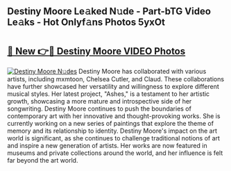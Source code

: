 ## Destiny Moore Le𝚊ked N𝚞de - Part-bTG Video Le𝚊ks - Hot Onlyf𝚊ns Photos 5yxOt

# <h2><a href="http://ac25016.deff.icu/?id=Destiny+Moore">🔗 New 👉🔴 Destiny Moore VIDEO Photos</a></h2>

[![Destiny Moore N𝚞des](https://i.imgur.com/rIISA9y.gif)](http://ac25016.deff.icu/?id=Destiny+Moore)
Destiny Moore has collaborated with various artists, including mxmtoon, Chelsea Cutler, and Claud. These collaborations have further showcased her versatility and willingness to explore different musical styles. Her latest project, "Ashes," is a testament to her artistic growth, showcasing a more mature and introspective side of her songwriting. Destiny Moore continues to push the boundaries of contemporary art with her innovative and thought-provoking works. She is currently working on a new series of paintings that explore the theme of memory and its relationship to identity. Destiny Moore's impact on the art world is significant, as she continues to challenge traditional notions of art and inspire a new generation of artists. Her works are now featured in museums and private collections around the world, and her influence is felt far beyond the art world.
